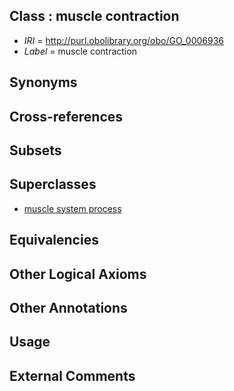 
## Class : muscle contraction

 * *IRI* = http://purl.obolibrary.org/obo/GO_0006936
 * *Label* = muscle contraction

## Synonyms


## Cross-references


## Subsets


## Superclasses

 * [muscle system process](../../GO/12/GO_0003012.md)

## Equivalencies


## Other Logical Axioms


## Other Annotations


## Usage


## External Comments

